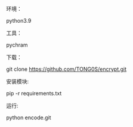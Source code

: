 

环境：

python3.9

工具：

pychram


下载：

git clone https://github.com/TONG0S/encrypt.git

安装模块:

pip -r requirements.txt

运行:

python encode.git

